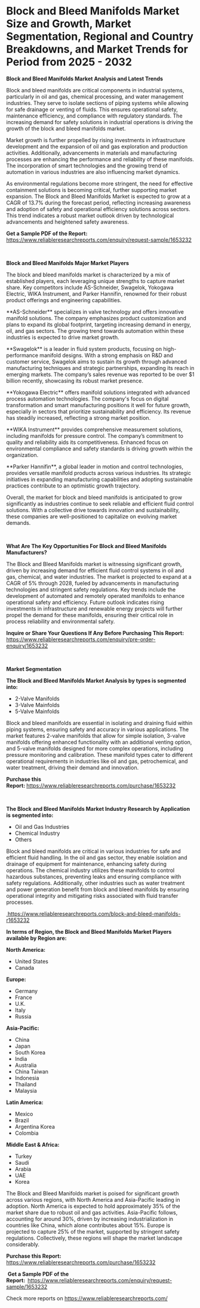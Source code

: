 <p><h1>Block and Bleed Manifolds Market Size and Growth, Market Segmentation, Regional and Country Breakdowns, and Market Trends for Period from 2025 -  2032</h1></p><p><strong>Block and Bleed Manifolds Market Analysis and Latest Trends</strong></p>
<p><p>Block and bleed manifolds are critical components in industrial systems, particularly in oil and gas, chemical processing, and water management industries. They serve to isolate sections of piping systems while allowing for safe drainage or venting of fluids. This ensures operational safety, maintenance efficiency, and compliance with regulatory standards. The increasing demand for safety solutions in industrial operations is driving the growth of the block and bleed manifolds market.</p><p>Market growth is further propelled by rising investments in infrastructure development and the expansion of oil and gas exploration and production activities. Additionally, advancements in materials and manufacturing processes are enhancing the performance and reliability of these manifolds. The incorporation of smart technologies and the growing trend of automation in various industries are also influencing market dynamics.</p><p>As environmental regulations become more stringent, the need for effective containment solutions is becoming critical, further supporting market expansion. The Block and Bleed Manifolds Market is expected to grow at a CAGR of 13.7% during the forecast period, reflecting increasing awareness and adoption of safety and operational efficiency solutions across sectors. This trend indicates a robust market outlook driven by technological advancements and heightened safety awareness.</p></p>
<p><strong>Get a Sample PDF of the Report:&nbsp;</strong> <a href="https://www.reliableresearchreports.com/enquiry/request-sample/1653232?utm_campaign=3061&utm_medium=2&utm_source=Github&utm_content=ia&utm_term=08032025&utm_id=block-and-bleed-manifolds">https://www.reliableresearchreports.com/enquiry/request-sample/1653232</a></p>
<p>&nbsp;</p>
<p><strong>Block and Bleed Manifolds Major Market Players</strong></p>
<p><p>The block and bleed manifolds market is characterized by a mix of established players, each leveraging unique strengths to capture market share. Key competitors include AS-Schneider, Swagelok, Yokogawa Electric, WIKA Instrument, and Parker Hannifin, renowned for their robust product offerings and engineering capabilities.</p><p>**AS-Schneider** specializes in valve technology and offers innovative manifold solutions. The company emphasizes product customization and plans to expand its global footprint, targeting increasing demand in energy, oil, and gas sectors. The growing trend towards automation within these industries is expected to drive market growth.</p><p>**Swagelok** is a leader in fluid system products, focusing on high-performance manifold designs. With a strong emphasis on R&D and customer service, Swagelok aims to sustain its growth through advanced manufacturing techniques and strategic partnerships, expanding its reach in emerging markets. The company’s sales revenue was reported to be over $1 billion recently, showcasing its robust market presence.</p><p>**Yokogawa Electric** offers manifold solutions integrated with advanced process automation technologies. The company's focus on digital transformation and smart manufacturing positions it well for future growth, especially in sectors that prioritize sustainability and efficiency. Its revenue has steadily increased, reflecting a strong market position.</p><p>**WIKA Instrument** provides comprehensive measurement solutions, including manifolds for pressure control. The company’s commitment to quality and reliability aids its competitiveness. Enhanced focus on environmental compliance and safety standards is driving growth within the organization.</p><p>**Parker Hannifin**, a global leader in motion and control technologies, provides versatile manifold products across various industries. Its strategic initiatives in expanding manufacturing capabilities and adopting sustainable practices contribute to an optimistic growth trajectory.</p><p>Overall, the market for block and bleed manifolds is anticipated to grow significantly as industries continue to seek reliable and efficient fluid control solutions. With a collective drive towards innovation and sustainability, these companies are well-positioned to capitalize on evolving market demands.</p></p>
<p>&nbsp;</p>
<p><strong>What Are The Key Opportunities For Block and Bleed Manifolds Manufacturers?</strong></p>
<p><p>The Block and Bleed Manifolds market is witnessing significant growth, driven by increasing demand for efficient fluid control systems in oil and gas, chemical, and water industries. The market is projected to expand at a CAGR of 5% through 2028, fueled by advancements in manufacturing technologies and stringent safety regulations. Key trends include the development of automated and remotely operated manifolds to enhance operational safety and efficiency. Future outlook indicates rising investments in infrastructure and renewable energy projects will further propel the demand for these manifolds, ensuring their critical role in process reliability and environmental safety.</p></p>
<p><strong>Inquire or Share Your Questions If Any Before Purchasing This Report:</strong> <a href="https://www.reliableresearchreports.com/enquiry/pre-order-enquiry/1653232?utm_campaign=3061&utm_medium=2&utm_source=Github&utm_content=ia&utm_term=08032025&utm_id=block-and-bleed-manifolds">https://www.reliableresearchreports.com/enquiry/pre-order-enquiry/1653232</a></p>
<p>&nbsp;</p>
<p><strong>Market Segmentation</strong></p>
<p><strong>The Block and Bleed Manifolds Market Analysis by types is segmented into:</strong></p>
<p><ul><li>2-Valve Manifolds</li><li>3-Valve Mainfolds</li><li>5-Valve Mainfolds</li></ul></p>
<p><p>Block and bleed manifolds are essential in isolating and draining fluid within piping systems, ensuring safety and accuracy in various applications. The market features 2-valve manifolds that allow for simple isolation, 3-valve manifolds offering enhanced functionality with an additional venting option, and 5-valve manifolds designed for more complex operations, including pressure monitoring and calibration. These manifold types cater to different operational requirements in industries like oil and gas, petrochemical, and water treatment, driving their demand and innovation.</p></p>
<p><strong>Purchase this Report:&nbsp;</strong><a href="https://www.reliableresearchreports.com/purchase/1653232?utm_campaign=3061&utm_medium=2&utm_source=Github&utm_content=ia&utm_term=08032025&utm_id=block-and-bleed-manifolds">https://www.reliableresearchreports.com/purchase/1653232</a></p>
<p>&nbsp;</p>
<p><strong>The Block and Bleed Manifolds Market Industry Research by Application is segmented into:</strong></p>
<p><ul><li>Oil and Gas Industries</li><li>Chemical Industry</li><li>Others</li></ul></p>
<p><p>Block and bleed manifolds are critical in various industries for safe and efficient fluid handling. In the oil and gas sector, they enable isolation and drainage of equipment for maintenance, enhancing safety during operations. The chemical industry utilizes these manifolds to control hazardous substances, preventing leaks and ensuring compliance with safety regulations. Additionally, other industries such as water treatment and power generation benefit from block and bleed manifolds by ensuring operational integrity and mitigating risks associated with fluid transfer processes.</p></p>
<p><a href="https://www.reliableresearchreports.com/block-and-bleed-manifolds-r1653232?utm_campaign=3061&utm_medium=2&utm_source=Github&utm_content=ia&utm_term=08032025&utm_id=block-and-bleed-manifolds">&nbsp;https://www.reliableresearchreports.com/block-and-bleed-manifolds-r1653232</a></p>
<p><strong>In terms of Region, the Block and Bleed Manifolds Market Players available by Region are:</strong></p>
<p>
    <p> <strong> North America: </strong>
        <ul>
            <li>United States</li>
            <li>Canada</li>
        </ul>
        </p> 
    <p> <strong> Europe: </strong>
        <ul>
            <li>Germany</li>
            <li>France</li>
            <li>U.K.</li>
            <li>Italy</li>
            <li>Russia</li>
        </ul>
        </p> 
    <p> <strong> Asia-Pacific: </strong>
        <ul>
            <li>China</li>
            <li>Japan</li>
            <li>South Korea</li>
            <li>India</li>
            <li>Australia</li>
            <li>China Taiwan</li>
            <li>Indonesia</li>
            <li>Thailand</li>
            <li>Malaysia</li>
        </ul>
        </p> 
    <p> <strong> Latin America: </strong>
        <ul>
            <li>Mexico</li>
            <li>Brazil</li>
            <li>Argentina Korea</li>
            <li>Colombia</li>
        </ul>
        </p> 
    <p> <strong> Middle East & Africa: </strong>
        <ul>
            <li>Turkey</li>
            <li>Saudi</li>
            <li>Arabia</li>
            <li>UAE</li>
            <li>Korea</li>
        </ul>
    </p>
    </p>
<p><p>The Block and Bleed Manifolds market is poised for significant growth across various regions, with North America and Asia-Pacific leading in adoption. North America is expected to hold approximately 35% of the market share due to robust oil and gas activities. Asia-Pacific follows, accounting for around 30%, driven by increasing industrialization in countries like China, which alone contributes about 15%. Europe is projected to capture 25% of the market, supported by stringent safety regulations. Collectively, these regions will shape the market landscape considerably.</p></p>
<p><strong>Purchase this Report: </strong><a href="https://www.reliableresearchreports.com/purchase/1653232?utm_campaign=3061&utm_medium=2&utm_source=Github&utm_content=ia&utm_term=08032025&utm_id=block-and-bleed-manifolds">https://www.reliableresearchreports.com/purchase/1653232</a></p>
<p>&nbsp;<strong>Get a Sample PDF of the Report:&nbsp;&nbsp;</strong><a href="https://www.reliableresearchreports.com/enquiry/request-sample/1653232?utm_campaign=3061&utm_medium=2&utm_source=Github&utm_content=ia&utm_term=08032025&utm_id=block-and-bleed-manifolds">https://www.reliableresearchreports.com/enquiry/request-sample/1653232</a></p>
<p><strong></strong></p>
<p>Check more reports on <a href="https://www.reliableresearchreports.com/?utm_campaign=3061&utm_medium=2&utm_source=Github&utm_content=ia&utm_term=08032025&utm_id=block-and-bleed-manifolds">https://www.reliableresearchreports.com/</a></p>